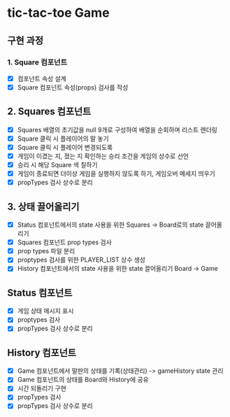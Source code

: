 # tic-tac-toe Game

## 구현 과정

### 1. Square 컴포넌트

- [x] 컴포넌트 속성 설계
- [x] Square 컴포넌트 속성(props) 검사를 작성

## 2. Squares 컴포넌트

- [x] Squares 배열의 초기값을 null 9개로 구성하여 배열을 순회하며 리스트 렌더링
- [x] Square 클릭 시 플레이어의 말 놓기
- [x] Square 클릭 시 플레이어 변경되도록
- [x] 게임이 이겼는 지, 졌는 지 확인하는 승리 조건을 게임의 상수로 선언
- [x] 승리 시 해당 Square 색 칠하기
- [x] 게임이 종료되면 더이상 게임을 실행하지 않도록 하기, 게임오버 메세지 띄우기
- [x] propTypes 검사 상수로 분리

## 3. 상태 끌어올리기

- [x] Status 컴포넌트에서의 state 사용을 위한 Squares -> Board로의 state 끌어올리기
- [x] Squares 컴포넌트 prop types 검사
- [x] prop types 파일 분리
- [x] proptypes 검사를 위한 PLAYER_LIST 상수 생성
- [x] History 컴포넌트에서의 state 사용을 위한 state 끌어올리기 Board → Game

## Status 컴포넌트

- [x] 게임 상태 메시지 표시
- [x] proptypes 검사
- [x] propTypes 검사 상수로 분리

## History 컴포넌트

- [x] Game 컴포넌트에서 말판의 상태를 기록(상태관리) -> gameHistory state 관리
- [x] Game 컴포넌트의 상태를 Board와 History에 공유
- [x] 시간 되돌리기 구현
- [x] propTypes 검사
- [x] propTypes 검사 상수로 분리

